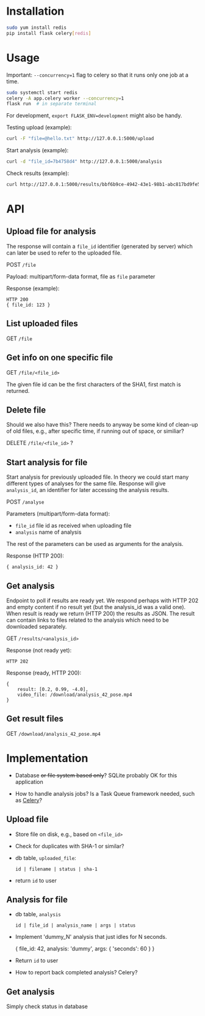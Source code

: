 # Installation

```bash
sudo yum install redis
pip install flask celery[redis]
```

# Usage

Important: `--concurrency=1` flag to celery so that it runs only one job at a time.

```bash
sudo systemctl start redis
celery -A app.celery worker --concurrency=1
flask run  # in separate terminal
```

For development, `export FLASK_ENV=development` might also be handy.

Testing upload (example):

```bash
curl -F "file=@hello.txt" http://127.0.0.1:5000/upload
```

Start analysis (example):

```bash
curl -d "file_id=7b4758d4" http://127.0.0.1:5000/analysis
```

Check results (example):

```bash
curl http://127.0.0.1:5000/results/bbf6b9ce-4942-43e1-98b1-abc817bd9fe5
```


# API

## Upload file for analysis

The response will contain a `file_id` identifier (generated by server) which can
later be used to refer to the uploaded file.

POST `/file`

Payload: multipart/form-data format, file as `file` parameter

Response (example):

    HTTP 200
    { file_id: 123 }
    
## List uploaded files

GET `/file`

## Get info on one specific file

GET `/file/<file_id>`

The given file id can be the first characters of the SHA1, first match is returned.

## Delete file

Should we also have this? There needs to anyway be some kind of clean-up of old
files, e.g., after specific time, if running out of space, or similiar?

DELETE `/file/<file_id>` ?


## Start analysis for file

Start analysis for previously uploaded file. In theory we could start many
different types of analyses for the same file. Response will give `analysis_id`,
an identifier for later accessing the analysis results.

POST `/analyse`

Parameters (multipart/form-data format):

- `file_id` file id as received when uploading file
- `analysis` name of analysis

The rest of the parameters can be used as arguments for the analysis.

Response (HTTP 200):

    { analysis_id: 42 }

## Get analysis

Endpoint to poll if results are ready yet. We respond perhaps with HTTP 202 and
empty content if no result yet (but the analysis_id was a valid one). When result
is ready we return (HTTP 200) the results as JSON. The result can contain links to
files related to the analysis which need to be downloaded separately.

GET `/results/<analysis_id>`

Response (not ready yet):

    HTTP 202

Response (ready, HTTP 200):

    {
        result: [0.2, 0.99, -4.0],
        video_file: /download/analysis_42_pose.mp4
    }

## Get result files

GET `/download/analysis_42_pose.mp4`


# Implementation

- Database <del>or file system based only</del>? SQLite probably OK for this application

- How to handle analysis jobs? Is a Task Queue framework needed, such as [Celery](https://docs.celeryproject.org/en/stable/)?

## Upload file

- Store file on disk, e.g., based on `<file_id>`

- Check for duplicates with SHA-1 or similar?

- db table, `uploaded_file`:

  ```id | filename | status | sha-1```

- return `id` to user

## Analysis for file

- db table, `analysis`

  ```id | file_id | analysis_name | args | status```

- Implement 'dummy_N' analysis that just idles for N seconds.

    { file_id: 42, analysis: 'dummy', args: { 'seconds': 60 } }

- Return `id` to user

- How to report back completed analysis? Celery?

## Get analysis

Simply check status in database
